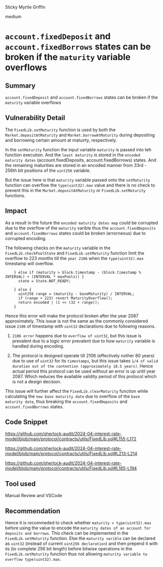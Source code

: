 Sticky Myrtle Griffin

medium

# `account.fixedDeposit` and `account.fixedBorrows` states can be broken if the `maturity` variable overflows

## Summary

`account.fixedDeposit` and `account.fixedBorrows` states can be broken if the `maturity` variable overflows

## Vulnerability Detail

The `FixedLib.setMaturity` function is used by both the `Market.depositAtMaturity` and `Market.borrowAtMaturity` during depositing and borrowing certain amount at matuirty, respectively. 

In the `setMaturity` function the input variable `maturity` is passed into teh function execution. And the `least maturity` is stored in the `encoded maturity dates` (account.fixedDeposits, account.fixedBorrows) states. And the remaining maturities are stored in an encoded manner from 33rd - 256th bit positions of the `uint256` variable. 

But the issue here is that `maturity` variable passed onto the `setMaturity` function can overflow the `type(uint32).max` value and there is no check to prevent this in the `Market.depositAtMaturity` or `FixedLib.setMaturity` functions.

## Impact

As a result in the future the `encoded maturity dates map` could be corrupted due to the overflow of the `maturity` varible thus the `account.fixedDeposits` and `account.fixedBorrows` states could be broken (errorneous) due to corrupted encoding.

The following checks on the `maturity` variable in the `FixedLib.checkPoolState` and `FixedLib.setMaturity` function limit the overflow to 223 months till the `year 2106` when the `type(uint32).max` timestamp will overflow.

```solidity
    } else if (maturity > block.timestamp - (block.timestamp % INTERVAL) + (INTERVAL * maxPools)) {
      state = State.NOT_READY;
```

```solidity
    } else {
      uint256 range = (maturity - baseMaturity) / INTERVAL;
      if (range > 223) revert MaturityOverflow();
      return encoded | (1 << (32 + range));
    }
```

Hence this error will make the protocol broken after the year 2087 approximately. This issue is not the same as the commonly considered issue `2106` of timestamp with `uint32` declarations due to following reasons.

1. `2106 error` happens due to `overflow of uint32`, but this issue is prevalent due to a logic error prevalent due to how `maturity` variable is handled during encoding.

2. The protocol is designed operate till 2106 (effectively nother 80 years) due to use of `uint32` for its `timestamps`, but this issue takes `1/4 of valid duration out of the contention (approximately 18.5 years)`. Hence actual period this protocol can be used without an error is up until year 2087. Which reduces the available validity period of this protocol which is not a design decision.

This issue will further affect the `FixedLib.clearMaturity` function while calculating the `new base maturity date` due to overflow of the `base maturity date`, thus breaking the `account.fixedDeposits` and `account.fixedBorrows` states.

## Code Snippet

https://github.com/sherlock-audit/2024-04-interest-rate-model/blob/main/protocol/contracts/utils/FixedLib.sol#L155-L172

https://github.com/sherlock-audit/2024-04-interest-rate-model/blob/main/protocol/contracts/utils/FixedLib.sol#L213-L214

https://github.com/sherlock-audit/2024-04-interest-rate-model/blob/main/protocol/contracts/utils/FixedLib.sol#L185-L194

## Tool used

Manual Review and VSCode

## Recommendation

Hence it is recommeded to check whether `maturity < type(uint32).max` before using the value to encode the `maturity dates of an account for deposits and borrows`. This check can be implemented in the `FixedLib.setMaturity` function. Else the `maturity varible` can be declared as `uint32` (instead of current `uint256 declaration`) and then prepend it with `0`s (to complete 256 bit length) before bitwise operations in the `FixedLib.setMaturity` function thus not allowing `maturity variable to overflow type(uint32).max`.
